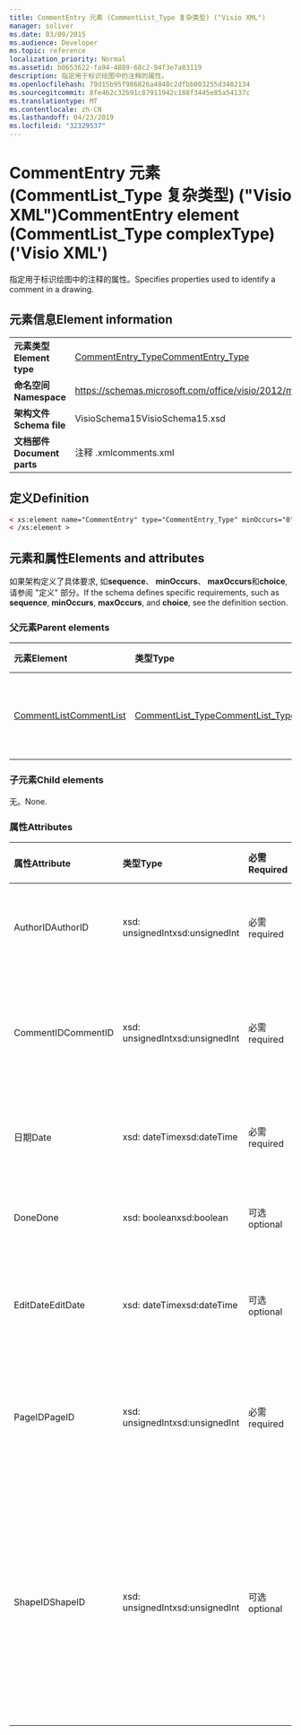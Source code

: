 ```yaml
---
title: CommentEntry 元素 (CommentList_Type 复杂类型) ("Visio XML")
manager: soliver
ms.date: 03/09/2015
ms.audience: Developer
ms.topic: reference
localization_priority: Normal
ms.assetid: b0653622-fa94-4889-68c2-94f3e7a83119
description: 指定用于标识绘图中的注释的属性。
ms.openlocfilehash: 79d15b95f986826a4848c2dfbb003255d3482134
ms.sourcegitcommit: 8fe462c32b91c87911942c188f3445e85a54137c
ms.translationtype: MT
ms.contentlocale: zh-CN
ms.lasthandoff: 04/23/2019
ms.locfileid: "32329537"
---
```

# <a name="commententry-element-commentlisttype-complextype-visio-xml"></a><span data-ttu-id="793e6-103">CommentEntry 元素 (CommentList_Type 复杂类型) ("Visio XML")</span><span class="sxs-lookup"><span data-stu-id="793e6-103">CommentEntry element (CommentList_Type complexType) ('Visio XML')</span></span>

<span data-ttu-id="793e6-104">指定用于标识绘图中的注释的属性。</span><span class="sxs-lookup"><span data-stu-id="793e6-104">Specifies properties used to identify a comment in a drawing.</span></span>
  
## <a name="element-information"></a><span data-ttu-id="793e6-105">元素信息</span><span class="sxs-lookup"><span data-stu-id="793e6-105">Element information</span></span>

|||
|:-----|:-----|
|<span data-ttu-id="793e6-106">**元素类型**</span><span class="sxs-lookup"><span data-stu-id="793e6-106">**Element type**</span></span> <br/> |[<span data-ttu-id="793e6-107">CommentEntry_Type</span><span class="sxs-lookup"><span data-stu-id="793e6-107">CommentEntry_Type</span></span>](commententry_type-complextypevisio-xml.md) <br/> |
|<span data-ttu-id="793e6-108">**命名空间**</span><span class="sxs-lookup"><span data-stu-id="793e6-108">**Namespace**</span></span> <br/> |https://schemas.microsoft.com/office/visio/2012/main  <br/> |
|<span data-ttu-id="793e6-109">**架构文件**</span><span class="sxs-lookup"><span data-stu-id="793e6-109">**Schema file**</span></span> <br/> |<span data-ttu-id="793e6-110">VisioSchema15</span><span class="sxs-lookup"><span data-stu-id="793e6-110">VisioSchema15.xsd</span></span>  <br/> |
|<span data-ttu-id="793e6-111">**文档部件**</span><span class="sxs-lookup"><span data-stu-id="793e6-111">**Document parts**</span></span> <br/> |<span data-ttu-id="793e6-112">注释 .xml</span><span class="sxs-lookup"><span data-stu-id="793e6-112">comments.xml</span></span>  <br/> |
   
## <a name="definition"></a><span data-ttu-id="793e6-113">定义</span><span class="sxs-lookup"><span data-stu-id="793e6-113">Definition</span></span>

```XML
< xs:element name="CommentEntry" type="CommentEntry_Type" minOccurs="0" maxOccurs="unbounded" >
< /xs:element >
```

## <a name="elements-and-attributes"></a><span data-ttu-id="793e6-114">元素和属性</span><span class="sxs-lookup"><span data-stu-id="793e6-114">Elements and attributes</span></span>

<span data-ttu-id="793e6-115">如果架构定义了具体要求, 如**sequence**、 **minOccurs**、 **maxOccurs**和**choice**, 请参阅 "定义" 部分。</span><span class="sxs-lookup"><span data-stu-id="793e6-115">If the schema defines specific requirements, such as **sequence**, **minOccurs**, **maxOccurs**, and **choice**, see the definition section.</span></span> 
  
### <a name="parent-elements"></a><span data-ttu-id="793e6-116">父元素</span><span class="sxs-lookup"><span data-stu-id="793e6-116">Parent elements</span></span>

|<span data-ttu-id="793e6-117">**元素**</span><span class="sxs-lookup"><span data-stu-id="793e6-117">**Element**</span></span>|<span data-ttu-id="793e6-118">**类型**</span><span class="sxs-lookup"><span data-stu-id="793e6-118">**Type**</span></span>|<span data-ttu-id="793e6-119">**说明**</span><span class="sxs-lookup"><span data-stu-id="793e6-119">**Description**</span></span>|
|:-----|:-----|:-----|
|[<span data-ttu-id="793e6-120">CommentList</span><span class="sxs-lookup"><span data-stu-id="793e6-120">CommentList</span></span>](commentlist-element-comments_type-complextypevisio-xml.md) <br/> |[<span data-ttu-id="793e6-121">CommentList_Type</span><span class="sxs-lookup"><span data-stu-id="793e6-121">CommentList_Type</span></span>](commentlist_type-complextypevisio-xml.md) <br/> |<span data-ttu-id="793e6-122">指定绘图中的注释。</span><span class="sxs-lookup"><span data-stu-id="793e6-122">Specifies the comments in a drawing.</span></span>  <br/> |
   
### <a name="child-elements"></a><span data-ttu-id="793e6-123">子元素</span><span class="sxs-lookup"><span data-stu-id="793e6-123">Child elements</span></span>

<span data-ttu-id="793e6-124">无。</span><span class="sxs-lookup"><span data-stu-id="793e6-124">None.</span></span>
  
### <a name="attributes"></a><span data-ttu-id="793e6-125">属性</span><span class="sxs-lookup"><span data-stu-id="793e6-125">Attributes</span></span>

|<span data-ttu-id="793e6-126">**属性**</span><span class="sxs-lookup"><span data-stu-id="793e6-126">**Attribute**</span></span>|<span data-ttu-id="793e6-127">**类型**</span><span class="sxs-lookup"><span data-stu-id="793e6-127">**Type**</span></span>|<span data-ttu-id="793e6-128">**必需**</span><span class="sxs-lookup"><span data-stu-id="793e6-128">**Required**</span></span>|<span data-ttu-id="793e6-129">**描述**</span><span class="sxs-lookup"><span data-stu-id="793e6-129">**Description**</span></span>|<span data-ttu-id="793e6-130">**可能的值**</span><span class="sxs-lookup"><span data-stu-id="793e6-130">**Possible values**</span></span>|
|:-----|:-----|:-----|:-----|:-----|
|<span data-ttu-id="793e6-131">AuthorID</span><span class="sxs-lookup"><span data-stu-id="793e6-131">AuthorID</span></span>  <br/> |<span data-ttu-id="793e6-132">xsd: unsignedInt</span><span class="sxs-lookup"><span data-stu-id="793e6-132">xsd:unsignedInt</span></span>  <br/> |<span data-ttu-id="793e6-133">必需</span><span class="sxs-lookup"><span data-stu-id="793e6-133">required</span></span>  <br/> |<span data-ttu-id="793e6-134">一个用于标识作者的基于1的值。</span><span class="sxs-lookup"><span data-stu-id="793e6-134">A one-based value that identifies the author.</span></span>  <br/> |<span data-ttu-id="793e6-135">xsd: unsignedInt 类型的值。</span><span class="sxs-lookup"><span data-stu-id="793e6-135">Values of the xsd:unsignedInt type.</span></span>  <br/> |
|<span data-ttu-id="793e6-136">CommentID</span><span class="sxs-lookup"><span data-stu-id="793e6-136">CommentID</span></span>  <br/> |<span data-ttu-id="793e6-137">xsd: unsignedInt</span><span class="sxs-lookup"><span data-stu-id="793e6-137">xsd:unsignedInt</span></span>  <br/> |<span data-ttu-id="793e6-138">必需</span><span class="sxs-lookup"><span data-stu-id="793e6-138">required</span></span>  <br/> |<span data-ttu-id="793e6-139">标识绘图页中的注释的唯一值。</span><span class="sxs-lookup"><span data-stu-id="793e6-139">A unique value that identifies the comment in a drawing page.</span></span>  <br/> |<span data-ttu-id="793e6-140">xsd: unsignedInt 类型的值。</span><span class="sxs-lookup"><span data-stu-id="793e6-140">Values of the xsd:unsignedInt type.</span></span>  <br/> |
|<span data-ttu-id="793e6-141">日期</span><span class="sxs-lookup"><span data-stu-id="793e6-141">Date</span></span>  <br/> |<span data-ttu-id="793e6-142">xsd: dateTime</span><span class="sxs-lookup"><span data-stu-id="793e6-142">xsd:dateTime</span></span>  <br/> |<span data-ttu-id="793e6-143">必需</span><span class="sxs-lookup"><span data-stu-id="793e6-143">required</span></span>  <br/> |<span data-ttu-id="793e6-144">指定何时创建注释。</span><span class="sxs-lookup"><span data-stu-id="793e6-144">Specifies when a comment was created.</span></span>  <br/> |<span data-ttu-id="793e6-145">xsd: dateTime 类型的值。</span><span class="sxs-lookup"><span data-stu-id="793e6-145">Values of the xsd:dateTime type.</span></span>  <br/> |
|<span data-ttu-id="793e6-146">Done</span><span class="sxs-lookup"><span data-stu-id="793e6-146">Done</span></span>  <br/> |<span data-ttu-id="793e6-147">xsd: boolean</span><span class="sxs-lookup"><span data-stu-id="793e6-147">xsd:boolean</span></span>  <br/> |<span data-ttu-id="793e6-148">可选</span><span class="sxs-lookup"><span data-stu-id="793e6-148">optional</span></span>  <br/> |<span data-ttu-id="793e6-149">指定注释的当前状态。</span><span class="sxs-lookup"><span data-stu-id="793e6-149">Specifies the current state of the comment.</span></span>  <br/> |<span data-ttu-id="793e6-150">xsd: boolean 类型的值。</span><span class="sxs-lookup"><span data-stu-id="793e6-150">Values of the xsd:boolean type.</span></span>  <br/> |
|<span data-ttu-id="793e6-151">EditDate</span><span class="sxs-lookup"><span data-stu-id="793e6-151">EditDate</span></span>  <br/> |<span data-ttu-id="793e6-152">xsd: dateTime</span><span class="sxs-lookup"><span data-stu-id="793e6-152">xsd:dateTime</span></span>  <br/> |<span data-ttu-id="793e6-153">可选</span><span class="sxs-lookup"><span data-stu-id="793e6-153">optional</span></span>  <br/> |<span data-ttu-id="793e6-154">指定上次更改注释的时间。</span><span class="sxs-lookup"><span data-stu-id="793e6-154">Specifies when a comment was last changed.</span></span>  <br/> |<span data-ttu-id="793e6-155">xsd: dateTime 类型的值。</span><span class="sxs-lookup"><span data-stu-id="793e6-155">Values of the xsd:dateTime type.</span></span>  <br/> |
|<span data-ttu-id="793e6-156">PageID</span><span class="sxs-lookup"><span data-stu-id="793e6-156">PageID</span></span>  <br/> |<span data-ttu-id="793e6-157">xsd: unsignedInt</span><span class="sxs-lookup"><span data-stu-id="793e6-157">xsd:unsignedInt</span></span>  <br/> |<span data-ttu-id="793e6-158">必需</span><span class="sxs-lookup"><span data-stu-id="793e6-158">required</span></span>  <br/> |<span data-ttu-id="793e6-159">一个值, 用于标识注释所在的绘图页。</span><span class="sxs-lookup"><span data-stu-id="793e6-159">A value that identifies the drawing page the comment is on.</span></span>  <br/> |<span data-ttu-id="793e6-160">xsd: unsignedInt 类型的值。</span><span class="sxs-lookup"><span data-stu-id="793e6-160">Values of the xsd:unsignedInt type.</span></span>  <br/> |
|<span data-ttu-id="793e6-161">ShapeID</span><span class="sxs-lookup"><span data-stu-id="793e6-161">ShapeID</span></span>  <br/> |<span data-ttu-id="793e6-162">xsd: unsignedInt</span><span class="sxs-lookup"><span data-stu-id="793e6-162">xsd:unsignedInt</span></span>  <br/> |<span data-ttu-id="793e6-163">可选</span><span class="sxs-lookup"><span data-stu-id="793e6-163">optional</span></span>  <br/> |<span data-ttu-id="793e6-164">一个标识批注所在的形状的值。</span><span class="sxs-lookup"><span data-stu-id="793e6-164">A value that identifies the shape the comment is on.</span></span> <span data-ttu-id="793e6-165">如果未指定 ShapeID, 则注释引用绘图页。</span><span class="sxs-lookup"><span data-stu-id="793e6-165">If no ShapeID is specified, the comment refers to the drawing page.</span></span>  <br/> |<span data-ttu-id="793e6-166">xsd: unsignedInt 类型的值。</span><span class="sxs-lookup"><span data-stu-id="793e6-166">Values of the xsd:unsignedInt type.</span></span>  <br/> |
   

